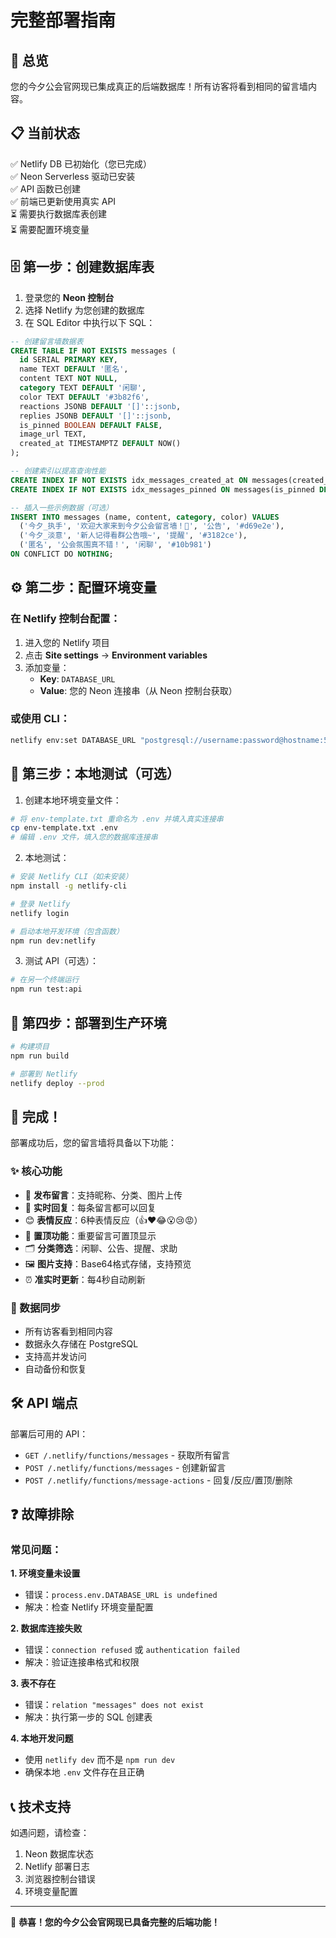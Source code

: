 # 完整部署指南

## 🎯 总览
您的今夕公会官网现已集成真正的后端数据库！所有访客将看到相同的留言墙内容。

## 📋 当前状态
✅ Netlify DB 已初始化（您已完成）  
✅ Neon Serverless 驱动已安装  
✅ API 函数已创建  
✅ 前端已更新使用真实 API  
⏳ 需要执行数据库表创建  
⏳ 需要配置环境变量  

## 🗄️ 第一步：创建数据库表

1. 登录您的 **Neon 控制台**
2. 选择 Netlify 为您创建的数据库
3. 在 SQL Editor 中执行以下 SQL：

```sql
-- 创建留言墙数据表
CREATE TABLE IF NOT EXISTS messages (
  id SERIAL PRIMARY KEY,
  name TEXT DEFAULT '匿名',
  content TEXT NOT NULL,
  category TEXT DEFAULT '闲聊',
  color TEXT DEFAULT '#3b82f6',
  reactions JSONB DEFAULT '[]'::jsonb,
  replies JSONB DEFAULT '[]'::jsonb,
  is_pinned BOOLEAN DEFAULT FALSE,
  image_url TEXT,
  created_at TIMESTAMPTZ DEFAULT NOW()
);

-- 创建索引以提高查询性能
CREATE INDEX IF NOT EXISTS idx_messages_created_at ON messages(created_at DESC);
CREATE INDEX IF NOT EXISTS idx_messages_pinned ON messages(is_pinned DESC, created_at DESC);

-- 插入一些示例数据（可选）
INSERT INTO messages (name, content, category, color) VALUES
  ('今夕_执手', '欢迎大家来到今夕公会留言墙！🎉', '公告', '#d69e2e'),
  ('今夕_淡意', '新人记得看群公告哦~', '提醒', '#3182ce'),
  ('匿名', '公会氛围真不错！', '闲聊', '#10b981')
ON CONFLICT DO NOTHING;
```

## ⚙️ 第二步：配置环境变量

### 在 Netlify 控制台配置：
1. 进入您的 Netlify 项目
2. 点击 **Site settings** → **Environment variables**
3. 添加变量：
   - **Key**: `DATABASE_URL`
   - **Value**: 您的 Neon 连接串（从 Neon 控制台获取）

### 或使用 CLI：
```bash
netlify env:set DATABASE_URL "postgresql://username:password@hostname:5432/database"
```

## 🧪 第三步：本地测试（可选）

1. 创建本地环境变量文件：
```bash
# 将 env-template.txt 重命名为 .env 并填入真实连接串
cp env-template.txt .env
# 编辑 .env 文件，填入您的数据库连接串
```

2. 本地测试：
```bash
# 安装 Netlify CLI（如未安装）
npm install -g netlify-cli

# 登录 Netlify
netlify login

# 启动本地开发环境（包含函数）
npm run dev:netlify
```

3. 测试 API（可选）：
```bash
# 在另一个终端运行
npm run test:api
```

## 🚀 第四步：部署到生产环境

```bash
# 构建项目
npm run build

# 部署到 Netlify
netlify deploy --prod
```

## 🎉 完成！

部署成功后，您的留言墙将具备以下功能：

### ✨ 核心功能
- 📝 **发布留言**：支持昵称、分类、图片上传
- 💬 **实时回复**：每条留言都可以回复
- 😊 **表情反应**：6种表情反应（👍❤️😂😮😢😡）
- 📌 **置顶功能**：重要留言可置顶显示
- 🗂️ **分类筛选**：闲聊、公告、提醒、求助
- 🖼️ **图片支持**：Base64格式存储，支持预览
- ⏰ **准实时更新**：每4秒自动刷新

### 🔄 数据同步
- 所有访客看到相同内容
- 数据永久存储在 PostgreSQL
- 支持高并发访问
- 自动备份和恢复

## 🛠️ API 端点

部署后可用的 API：
- `GET /.netlify/functions/messages` - 获取所有留言
- `POST /.netlify/functions/messages` - 创建新留言  
- `POST /.netlify/functions/message-actions` - 回复/反应/置顶/删除

## ❓ 故障排除

### 常见问题：

**1. 环境变量未设置**
- 错误：`process.env.DATABASE_URL is undefined`
- 解决：检查 Netlify 环境变量配置

**2. 数据库连接失败**
- 错误：`connection refused` 或 `authentication failed`
- 解决：验证连接串格式和权限

**3. 表不存在**
- 错误：`relation "messages" does not exist`
- 解决：执行第一步的 SQL 创建表

**4. 本地开发问题**
- 使用 `netlify dev` 而不是 `npm run dev`
- 确保本地 `.env` 文件存在且正确

## 📞 技术支持

如遇问题，请检查：
1. Neon 数据库状态
2. Netlify 部署日志
3. 浏览器控制台错误
4. 环境变量配置

---

🎊 **恭喜！您的今夕公会官网现已具备完整的后端功能！**
